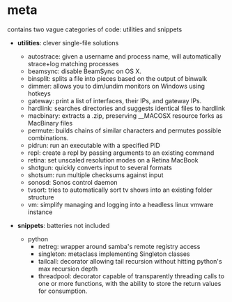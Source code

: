 meta
==========
contains two vague categories of code: utilities and snippets

* __utilities__: clever single-file solutions
  * autostrace: given a username and process name, will automatically strace+log matching processes
  * beamsync: disable BeamSync on OS X.
  * binsplit: splits a file into pieces based on the output of binwalk
  * dimmer: allows you to dim/undim monitors on Windows using hotkeys
  * gateway: print a list of interfaces, their IPs, and gateway IPs.
  * hardlink: searches directories and suggests identical files to hardlink
  * macbinary: extracts a .zip, preserving \_\_MACOSX resource forks as MacBinary files
  * permute: builds chains of similar characters and permutes possible combinations.
  * pidrun: run an executable with a specified PID
  * repl: create a repl by passing arguments to an existing command
  * retina: set unscaled resolution modes on a Retina MacBook
  * shotgun: quickly converts input to several formats
  * shotsum: run multiple checksums against input
  * sonosd: Sonos control daemon
  * tvsort: tries to automatically sort tv shows into an existing folder structure
  * vm: simplify managing and logging into a headless linux vmware instance

* __snippets__: batteries not included
  * python
     * netreg: wrapper around samba's remote registry access
     * singleton: metaclass implementing Singleton classes
     * tailcall: decorator allowing tail recursion without hitting python's max recursion depth
     * threadpool: decorator capable of transparently threading calls to one or more functions, with the ability to store the return values for consumption.
